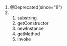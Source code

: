 1. @Deprecated(since="9")
2. 1. substring
   2. getConstructor
   3. newInstance
   4. getMethod
   5. invoke